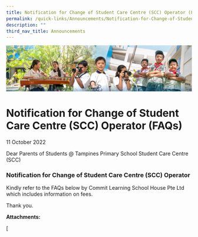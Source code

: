 ```yaml
---
title: Notification for Change of Student Care Centre (SCC) Operator (FAQs)
permalink: /quick-links/Announcements/Notification-for-Change-of-Student-Care-Centre-SCC-Operator-FAQs/
description: ""
third_nav_title: Announcements
---
```

![](/images/AboutUs.jpg)

Notification for Change of Student Care Centre (SCC) Operator (FAQs)
====================================================================

11 October 2022

  

Dear Parents of Students @ Tampines Primary School Student Care Centre (SCC)   

  

### **Notification for Change of Student Care Centre (SCC) Operator**  

  

Kindly refer to the FAQs below by Commit Learning School House Pte Ltd which includes information on fees.

  

Thank you.

  

<b>Attachments:</b>

[